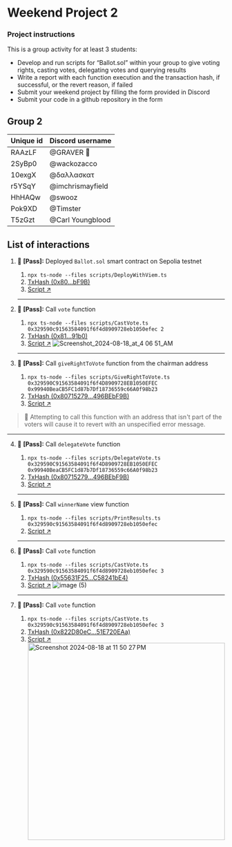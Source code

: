 # Weekend Project 2

### Project instructions

This is a group activity for at least 3 students:

- Develop and run scripts for “Ballot.sol” within your group to give voting rights, casting votes, delegating votes and querying results
- Write a report with each function execution and the transaction hash, if successful, or the revert reason, if failed
- Submit your weekend project by filling the form provided in Discord
- Submit your code in a github repository in the form

## Group 2

| Unique id | Discord username    |
| --------- | ------------------- |
| RAAzLF    | @GRAVER 👾                |
| 2SyBp0    | @wackozacco        |
| 10exgX    | @δαλλασκατ    |
| r5YSqY    | @imchrismayfield          |
| HhHAQw    | @swooz                |
| Pok9XD    | @Timster            |
| T5zGzt    | @Carl Youngblood            |

## List of interactions

1. 💫 **[Pass]:** Deployed `Ballot.sol` smart contract on Sepolia testnet
    1. `npx ts-node --files scripts/DeployWithViem.ts`
    2. [TxHash (0x80...bF9B)](https://sepolia.etherscan.io/tx/0x0ac04dc1fbfec626442d0af68df1b824f0b796506d47eb473b0fbe0c23ffa94c)
    3. [Script ↗](./scripts/DeployWithViem.ts)
    


    ---
    
2. 💫 **[Pass]:** Call `vote` function
    1. `npx ts-node --files scripts/CastVote.ts 0x329590c91563584091f6f4d8909728eb1050efec 2`
    2. [TxHash (0x81...91b0)](https://sepolia.etherscan.io/tx/0x5b98f2f64a132b7b4cd79cf82c56bbf86c4eefdb0e8bca9fee1bc6603c518a00)
    3. [Script ↗](./scripts/CastVote.ts)
    ![Screenshot_2024-08-18_at_4 06 51_AM](https://github.com/user-attachments/assets/ba01e143-a838-481d-9621-191be39c01b9)


    ---
    
3. 💫 **[Pass]:** Call `giveRightToVote` function from the chairman address
    1. `npx ts-node --files scripts/GiveRightToVote.ts 0x329590C91563584091f6f4D8909728EB1050EFEC 	0x99940BeaCB5FC1d87b7Df18736559c66A0f98b23`
    2. [TxHash (0x80715279...496BEbF9B)](https://sepolia.etherscan.io/tx/0x66f6be3d97fbd90075c3f8c4471290e1759b351180c975563fa714080f24ba5c)
    3. [Script ↗](./scripts/GiveRightToVote.ts)
    
    
> 🚨 Attempting to call this function with an address that isn't part of the voters will cause it to revert with an unspecified error message.

---

    
4. 💫 **[Pass]:** Call `delegateVote` function
    1. `npx ts-node --files scripts/DelegateVote.ts 0x329590C91563584091f6f4D8909728EB1050EFEC 	0x99940BeaCB5FC1d87b7Df18736559c66A0f98b23`
    2. [TxHash (0x80715279...496BEbF9B)](https://sepolia.etherscan.io/tx/0x447aa443aad8f2e8687f57744f4a96e7d971e5258e075d61f55be5faf3a3b5d6)
    3. [Script ↗](./scripts/DelegateVote.ts)
    
    
    ---
    
5. 💫 **[Pass]:** Call `winnerName` view function
    1. `npx ts-node --files scripts/PrintResults.ts 0x329590c91563584091f6f4d8909728eb1050efec`
    2. [Script ↗](./scripts/PrintResults.ts)

    ---

6. 💫 **[Pass]:** Call `vote` function
    1. `npx ts-node --files scripts/CastVote.ts 0x329590c91563584091f6f4d8909728eb1050efec 3`
    2. [TxHash (0x55631F25...C58241bE4)](https://sepolia.etherscan.io/tx/0xcfa4e41f10117d3dfc2edc5c95a838b8b762723d8651e0a69b5af4eb74b51c92)
    3. [Script ↗](./scripts/CastVote.ts)
       ![image (5)](https://github.com/user-attachments/assets/abe1a043-8eb6-4df8-b22b-e8fa53353823)

    ---

7. 💫 **[Pass]:** Call `vote` function
    1. `npx ts-node --files scripts/CastVote.ts 0x329590c91563584091f6f4d8909728eb1050efec 3`
    2. [TxHash (0x822D80eC...51E720EAa)](https://sepolia.etherscan.io/tx/0x6ca8316ad72a9ad8b614692fb87c9ccf7634427dffe40631d1b78e0ad4c9a17e)
    3. [Script ↗](./scripts/CastVote.ts)
       <img width="456" alt="Screenshot 2024-08-18 at 11 50 27 PM" src="https://github.com/user-attachments/assets/fb70a3a7-02ff-4004-807c-4b4cf42c38d1">


